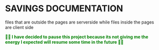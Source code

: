 <h1>SAVINGS DOCUMENTATION</h1>
files that are outside the pages are serverside while files inside the pages are client side

<b style="color:green;">🚨🚨 I have decided to pause this project because its not giving me the energy I expected will resume some time in the future 🚨🚨</b>